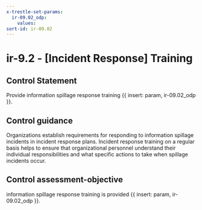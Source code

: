 ```yaml
---
x-trestle-set-params:
  ir-09.02_odp:
    values:
sort-id: ir-09.02
---
```


# ir-9.2 - \[Incident Response\] Training

## Control Statement

Provide information spillage response training {{ insert: param, ir-09.02_odp }}.

## Control guidance

Organizations establish requirements for responding to information spillage incidents in incident response plans. Incident response training on a regular basis helps to ensure that organizational personnel understand their individual responsibilities and what specific actions to take when spillage incidents occur.

## Control assessment-objective

information spillage response training is provided {{ insert: param, ir-09.02_odp }}.
